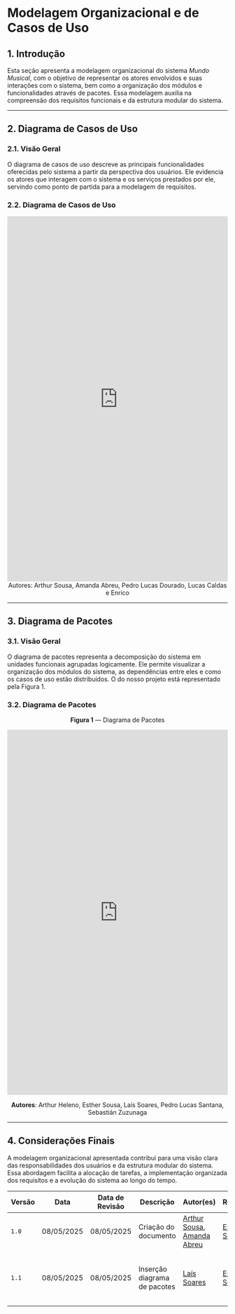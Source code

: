 # Modelagem Organizacional e de Casos de Uso

## 1. Introdução

Esta seção apresenta a modelagem organizacional do sistema *Mundo Musical*, com o objetivo de representar os atores envolvidos e suas interações com o sistema, bem como a organização dos módulos e funcionalidades através de pacotes. Essa modelagem auxilia na compreensão dos requisitos funcionais e da estrutura modular do sistema.

---

## 2. Diagrama de Casos de Uso

### 2.1. Visão Geral

O diagrama de casos de uso descreve as principais funcionalidades oferecidas pelo sistema a partir da perspectiva dos usuários. Ele evidencia os atores que interagem com o sistema e os serviços prestados por ele, servindo como ponto de partida para a modelagem de requisitos.

### 2.2. Diagrama de Casos de Uso

<iframe frameborder="0" style="width:100%;height:833px;" src="https://viewer.diagrams.net/?tags=%7B%7D&lightbox=1&highlight=0000ff&layers=1&nav=1&title=Diagrama%20de%20Caso%20de%20Uso&dark=auto#Uhttps%3A%2F%2Fdrive.google.com%2Fuc%3Fid%3D1xI2s1PgujwEh_5vlyKE4ibWNl4OepiMD%26export%3Ddownload"></iframe>

<center>Autores: Arthur Sousa, Amanda Abreu, Pedro Lucas Dourado, Lucas Caldas e Enrico</center>

---

## 3. Diagrama de Pacotes

### 3.1. Visão Geral

O diagrama de pacotes representa a decomposição do sistema em unidades funcionais agrupadas logicamente. Ele permite visualizar a organização dos módulos do sistema, as dependências entre eles e como os casos de uso estão distribuídos. O do nosso projeto está representado pela Figura 1.

### 3.2. Diagrama de Pacotes


<center> 

**Figura 1** — Diagrama de Pacotes
</center>

<iframe frameborder="0" style="width:100%;height:833px;" src="https://viewer.diagrams.net/?tags=%7B%7D&lightbox=1&highlight=0000ff&edit=_blank&layers=1&nav=1&title=Diagrama%20de%20Pacotes.drawio&dark=auto#Uhttps%3A%2F%2Fdrive.google.com%2Fuc%3Fid%3D1_Mn6RvEakGwQdYkAvTcXphO4Vbem1W6i%26export%3Ddownload"></iframe>

<center> 

**Autores**: Arthur Heleno, Esther Sousa, Laís Soares, Pedro Lucas Santana, Sebastián Zuzunaga
</center>

---

## 4. Considerações Finais

A modelagem organizacional apresentada contribui para uma visão clara das responsabilidades dos usuários e da estrutura modular do sistema. Essa abordagem facilita a alocação de tarefas, a implementação organizada dos requisitos e a evolução do sistema ao longo do tempo.

| Versão | Data       | Data de Revisão | Descrição            | Autor(es)                                           | Revisor(es) | Detalhes da revisão |
|--------|------------|-----------------|----------------------|-----------------------------------------------------|-------------|---------------------|
| `1.0`  | 08/05/2025 | 08/05/2025  | Criação do documento | [Arthur Sousa](https://github.com/arthurrsousa), [Amanda Abreu](https://github.com/Amandaaaaabreu) | [Esther Sousa](https://github.com/) | Não foi encontrados erros na revisão.     |
| `1.1`  | 08/05/2025 | 08/05/2025 | Inserção diagrama de pacotes | [Laís Soares](https://github.com/Laisczt) | [Esther Sousa](https://github.com/) | Foi revisado e acrescentado a referencia da figura na descrição. |


